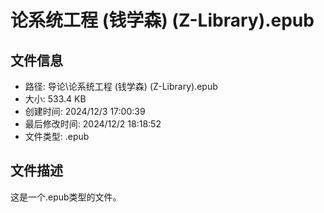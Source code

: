 ﻿# 论系统工程 (钱学森) (Z-Library).epub

## 文件信息
- 路径: 导论\论系统工程 (钱学森) (Z-Library).epub
- 大小: 533.4 KB
- 创建时间: 2024/12/3 17:00:39
- 最后修改时间: 2024/12/2 18:18:52
- 文件类型: .epub

## 文件描述
这是一个.epub类型的文件。


